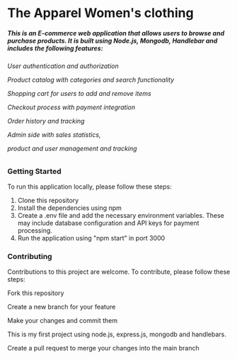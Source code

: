 <h1>The Apparel Women's clothing</h1>

<h5>This is an E-commerce web application that allows users to browse and purchase products. It is built using Node.js, Mongodb, Handlebar and includes the following features:</h5>


<h6>
User authentication and authorization

Product catalog with categories and search functionality

Shopping cart for users to add and remove items

Checkout process with payment integration

Order history and tracking

Admin side with sales statistics, 

product and user management and tracking


</h6>


<h3>Getting Started</h3>

To run this application locally, please follow these steps:
1. Clone this repository
2. Install the dependencies using npm
3. Create a .env file and add the necessary environment variables. These may include database configuration and API keys for payment processing.
4. Run the application using "npm start" in port 3000


<h3>Contributing</h3>

Contributions to this project are welcome. To contribute, please follow these steps:


Fork this repository

Create a new branch for your feature

Make your changes and commit them

This is my first project using node.js, express.js, mongodb and handlebars.

Create a pull request to merge your changes into the main branch